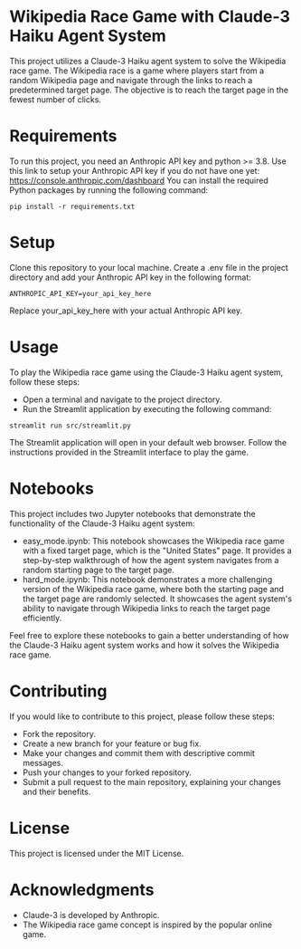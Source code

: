 # Wikipedia Race Game with Claude-3 Haiku Agent System
This project utilizes a Claude-3 Haiku agent system to solve the Wikipedia race game. The Wikipedia race is a game where players start from a random Wikipedia page and navigate through the links to reach a predetermined target page. The objective is to reach the target page in the fewest number of clicks.

# Requirements
To run this project, you need an Anthropic API key and python >= 3.8.
Use this link to setup your Anthropic API key if you do not have one yet: https://console.anthropic.com/dashboard
You can install the required Python packages by running the following command:

```
pip install -r requirements.txt
```

# Setup
Clone this repository to your local machine.
Create a .env file in the project directory and add your Anthropic API key in the following format:

```
ANTHROPIC_API_KEY=your_api_key_here
```

Replace your_api_key_here with your actual Anthropic API key.

# Usage
To play the Wikipedia race game using the Claude-3 Haiku agent system, follow these steps:

- Open a terminal and navigate to the project directory.
- Run the Streamlit application by executing the following command:

```
streamlit run src/streamlit.py
```

The Streamlit application will open in your default web browser.
Follow the instructions provided in the Streamlit interface to play the game.

# Notebooks
This project includes two Jupyter notebooks that demonstrate the functionality of the Claude-3 Haiku agent system:

- easy_mode.ipynb: This notebook showcases the Wikipedia race game with a fixed target page, which is the "United States" page. It provides a step-by-step walkthrough of how the agent system navigates from a random starting page to the target page.
- hard_mode.ipynb: This notebook demonstrates a more challenging version of the Wikipedia race game, where both the starting page and the target page are randomly selected. It showcases the agent system's ability to navigate through Wikipedia links to reach the target page efficiently.

Feel free to explore these notebooks to gain a better understanding of how the Claude-3 Haiku agent system works and how it solves the Wikipedia race game.

# Contributing
If you would like to contribute to this project, please follow these steps:
- Fork the repository.
- Create a new branch for your feature or bug fix.
- Make your changes and commit them with descriptive commit messages.
- Push your changes to your forked repository.
- Submit a pull request to the main repository, explaining your changes and their benefits.

# License
This project is licensed under the MIT License.

# Acknowledgments
- Claude-3 is developed by Anthropic.
- The Wikipedia race game concept is inspired by the popular online game.
